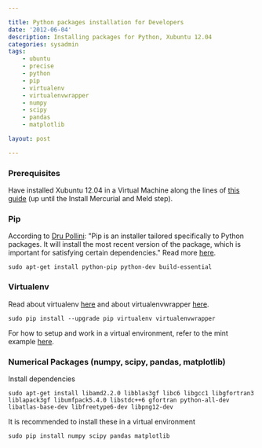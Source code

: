 ```yaml
---

title: Python packages installation for Developers
date: '2012-06-04'
description: Installing packages for Python, Xubuntu 12.04
categories: sysadmin
tags: 
    - ubuntu
    - precise
    - python
    - pip
    - virtualenv
    - virtualenvwrapper
    - numpy
    - scipy
    - pandas
    - matplotlib

layout: post

---
```

### Prerequisites

Have installed Xubuntu 12.04 in a Virtual Machine along the lines of [this guide](http://dpollini.ruhoh.com/installation/guided-installation-of-a-xubuntu-virtual-machine-for-developers/) (up until the Install Mercurial and Meld step).

### Pip

According to [Dru Pollini](http://dpollini.ruhoh.com/installation/guided-installation-of-a-xubuntu-virtual-machine-for-developers/): "Pip is an installer tailored specifically to Python packages. It will install the most recent version of the package, which is important for satisfying certain dependencies." Read more [here](http://pypi.python.org/pypi/pip).

	sudo apt-get install python-pip python-dev build-essential

### Virtualenv

Read about virtualenv [here](http://pypi.python.org/pypi/virtualenv) and about virtualenvwrapper [here](http://www.doughellmann.com/projects/virtualenvwrapper/).

	sudo pip install --upgrade pip virtualenv virtualenvwrapper

For how to setup and work in a virtual environment, refer to the mint example [here](http://dpollini.ruhoh.com/installation/guided-installation-of-a-xubuntu-virtual-machine-for-developers/).

### Numerical Packages (numpy, scipy, pandas, matplotlib)

Install dependencies

	sudo apt-get install libamd2.2.0 libblas3gf libc6 libgcc1 libgfortran3 liblapack3gf libumfpack5.4.0 libstdc++6 gfortran python-all-dev libatlas-base-dev libfreetype6-dev libpng12-dev

It is recommended to install these in a virtual environment

	sudo pip install numpy scipy pandas matplotlib